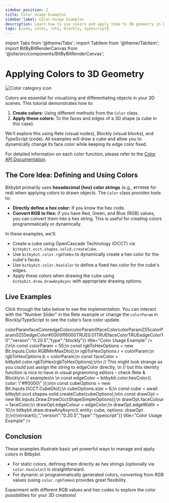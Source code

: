 ```yaml
---
sidebar_position: 2
title: Color Usage Examples
sidebar_label: Color Usage Examples
description: Learn how to use colors and apply them to 3D geometry in Bitbybit with examples in Rete, Blockly, and TypeScript.
tags: [code, color, rete, blockly, typescript]
---
```


import Tabs from '@theme/Tabs';
import TabItem from '@theme/TabItem';
import BitByBitRenderCanvas from '@site/src/components/BitByBitRenderCanvas';

# Applying Colors to 3D Geometry

<img 
  class="category-icon-small" 
  src="https://s.bitbybit.dev/assets/icons/white/color-icon.svg" 
  alt="Color category icon" 
  title="Color category icon" /> 

Colors are essential for visualizing and differentiating objects in your 3D scenes. This tutorial demonstrates how to:

1.  **Create colors:** Using different methods from the `Color` class.
2.  **Apply these colors:** To the faces and edges of a 3D shape (a cube in this case).

We'll explore this using Rete (visual nodes), Blockly (visual blocks), and TypeScript (code). All examples will draw a cube and allow you to dynamically change its face color while keeping its edge color fixed.

For detailed information on each color function, please refer to the [Color API Documentation](https://docs.bitbybit.dev/classes/Bit.Color.html).

## The Core Idea: Defining and Using Colors

Bitbybit primarily uses **hexadecimal (hex) color strings** (e.g., `#FF0000` for red) when applying colors to drawn objects. The `Color` class provides tools to:

*   **Directly define a hex color:** If you know the hex code.
*   **Convert RGB to Hex:** If you have Red, Green, and Blue (RGB) values, you can convert them into a hex string. This is useful for creating colors programmatically or dynamically.

In these examples, we'll:
*   Create a cube using OpenCascade Technology (OCCT) via `bitbybit.occt.shapes.solid.createCube`.
*   Use `bitbybit.color.rgbToHex` to dynamically create a hex color for the cube's faces.
*   Use `bitbybit.color.hexColor` to define a fixed hex color for the cube's edges.
*   Apply these colors when drawing the cube using `bitbybit.draw.drawAnyAsync` with appropriate drawing options.

## Live Examples

Click through the tabs below to see the implementation. You can interact with the "Number Slider" in the Rete example or change the `colorParam` in Blockly/TypeScript to see the cube's face color update.

<Tabs groupId="vectors-live-examples">
<TabItem value="rete" label="Rete">
    <BitByBitRenderCanvas
    requireManualStart={true}
    script={{"script":"{\"id\":\"rete-v2-json\",\"nodes\":{\"1edcd326bca71db9\":{\"id\":\"1edcd326bca71db9\",\"name\":\"bitbybit.math.numberSlider\",\"customName\":\"number slider\",\"data\":{\"options\":{\"min\":0,\"max\":255,\"step\":0.1,\"width\":350,\"updateOnDrag\":false},\"number\":71.1},\"inputs\":{},\"position\":[180.19574181641272,1338.7582581486993]},\"769e2845f3e8f14e\":{\"id\":\"769e2845f3e8f14e\",\"name\":\"bitbybit.color.rgbToHex\",\"customName\":\"rgb to hex\",\"async\":false,\"drawable\":false,\"data\":{\"genericNodeData\":{\"hide\":false,\"oneOnOne\":false,\"flatten\":0,\"forceExecution\":false},\"r\":255,\"g\":0,\"b\":255,\"min\":0,\"max\":255},\"inputs\":{\"r\":{\"connections\":[{\"node\":\"1edcd326bca71db9\",\"output\":\"result\",\"data\":{}}]},\"b\":{\"connections\":[{\"node\":\"1edcd326bca71db9\",\"output\":\"result\",\"data\":{}}]}},\"position\":[699.3462246539564,1252.9838222454043]},\"bcdc3b70d3a8359a\":{\"id\":\"bcdc3b70d3a8359a\",\"name\":\"bitbybit.occt.shapes.solid.createCube\",\"customName\":\"cube\",\"async\":true,\"drawable\":true,\"data\":{\"genericNodeData\":{\"hide\":true,\"oneOnOne\":false,\"flatten\":0,\"forceExecution\":false},\"size\":6,\"center\":[0,0,0],\"originOnCenter\":true},\"inputs\":{},\"position\":[1125.2182618459733,824.1816189607747]},\"6ca6ab70637cce68\":{\"id\":\"6ca6ab70637cce68\",\"name\":\"bitbybit.draw.drawAnyAsync\",\"customName\":\"draw any async\",\"async\":true,\"drawable\":true,\"data\":{\"genericNodeData\":{\"hide\":false,\"oneOnOne\":false,\"flatten\":0,\"forceExecution\":false}},\"inputs\":{\"options\":{\"connections\":[{\"node\":\"ea659597d36f4c4a\",\"output\":\"result\",\"data\":{}}]},\"entity\":{\"connections\":[{\"node\":\"bcdc3b70d3a8359a\",\"output\":\"result\",\"data\":{}}]}},\"position\":[1608.9491866799408,972.1859613807756]},\"ea659597d36f4c4a\":{\"id\":\"ea659597d36f4c4a\",\"name\":\"bitbybit.draw.optionsOcctShapeSimple\",\"customName\":\"options occt shape simple\",\"async\":false,\"drawable\":false,\"data\":{\"genericNodeData\":{\"hide\":false,\"oneOnOne\":false,\"flatten\":0,\"forceExecution\":false},\"precision\":0.01,\"drawFaces\":true,\"faceColour\":\"#ff0000\",\"drawEdges\":true,\"edgeColour\":\"#ffffff\",\"edgeWidth\":10},\"inputs\":{\"faceColour\":{\"connections\":[{\"node\":\"769e2845f3e8f14e\",\"output\":\"result\",\"data\":{}}]},\"edgeColour\":{\"connections\":[{\"node\":\"005c5f3ae7cc62fd\",\"output\":\"result\",\"data\":{}}]}},\"position\":[1118.9540120112902,1174.0527117682532]},\"005c5f3ae7cc62fd\":{\"id\":\"005c5f3ae7cc62fd\",\"name\":\"bitbybit.color.hexColor\",\"customName\":\"hex color\",\"async\":false,\"drawable\":false,\"data\":{\"genericNodeData\":{\"hide\":false,\"oneOnOne\":false,\"flatten\":0,\"forceExecution\":false},\"color\":\"#ffffff\"},\"inputs\":{},\"position\":[698.0846241884296,1673.970997209529]}}}","version":"0.20.5","type":"rete"}}
    title="Color Usage Example"
    />
</TabItem>
<TabItem value="blockly" label="Blockly">
  <BitByBitRenderCanvas
    requireManualStart={true}
    script={{"script":"<xml xmlns=\"https://developers.google.com/blockly/xml\"><variables><variable id=\"ou3V^EMJ9J08Qg;#)~1q\">colorParam</variable><variable id=\"M62PH(qQgTe~]sDDIuOP\">faceColor</variable><variable id=\"LRFU/eK]P~/NYo4*=j6?\">edgeColor</variable></variables><block type=\"variables_set\" id=\"38iZ[`_XIZhPf6Y(Pl;3\" x=\"-44\" y=\"-713\"><field name=\"VAR\" id=\"ou3V^EMJ9J08Qg;#)~1q\">colorParam</field><value name=\"VALUE\"><block type=\"math_number\" id=\"k9S%^!NS%^I:9S^@0WVm\"><field name=\"NUM\">0</field></block></value><next><block type=\"variables_set\" id=\"Rvimt/4oW~9_hD$SbQ[p\"><field name=\"VAR\" id=\"M62PH(qQgTe~]sDDIuOP\">faceColor</field><value name=\"VALUE\"><block type=\"bitbybit.color.rgbToHex\" id=\"rOVeF[Ic=b-sD#]1-~;:\"><value name=\"R\"><block type=\"variables_get\" id=\",@s$V~g[}qu1,w?VJojv\"><field name=\"VAR\" id=\"ou3V^EMJ9J08Qg;#)~1q\">colorParam</field></block></value><value name=\"G\"><block type=\"math_number\" id=\"wH1|Q1ht/tWhngAsrGFN\"><field name=\"NUM\">255</field></block></value><value name=\"B\"><block type=\"variables_get\" id=\",;9LOnS|V7*gyTNw:Y60\"><field name=\"VAR\" id=\"ou3V^EMJ9J08Qg;#)~1q\">colorParam</field></block></value><value name=\"Min\"><block type=\"math_number\" id=\":j{p0?[jb4:{T9Y)}s|3\"><field name=\"NUM\">0</field></block></value><value name=\"Max\"><block type=\"math_number\" id=\"amrfpG8;8m(|Y.dThgaP\"><field name=\"NUM\">255</field></block></value></block></value><next><block type=\"variables_set\" id=\"m{InLt}Pa?%2:0a?}:BV\"><field name=\"VAR\" id=\"LRFU/eK]P~/NYo4*=j6?\">edgeColor</field><value name=\"VALUE\"><block type=\"bitbybit.color.hexColor\" id=\"wkSZyf8CvM3?!{%ekD.*\"><value name=\"Color\"><block type=\"colour_picker\" id=\"W~#?iL)/so7+9d||BMx]\"><field name=\"COLOUR\">#0000ff</field></block></value></block></value><next><block type=\"bitbybit.draw.drawAnyAsyncNoReturn\" id=\"OW6M.~AOM{Wc8{@:QSnI\"><value name=\"Entity\"><block type=\"bitbybit.occt.shapes.solid.createCube\" id=\"W_g)j=?pu1UZX6m9ikvy\"><value name=\"Size\"><block type=\"math_number\" id=\"PK@4;(K|%eZk3FlO%,Og\"><field name=\"NUM\">6</field></block></value><value name=\"Center\"><block type=\"bitbybit.point.pointXYZ\" id=\"EDLTe3VDq,d]I=9Sd=pA\"><value name=\"X\"><block type=\"math_number\" id=\"j;`E]11QQ=LMwiIEQP%2\"><field name=\"NUM\">0</field></block></value><value name=\"Y\"><block type=\"math_number\" id=\"8THcRcMfqjLEvoE-|mS4\"><field name=\"NUM\">0</field></block></value><value name=\"Z\"><block type=\"math_number\" id=\"-HdCtxnF=!gWm(n7~F`h\"><field name=\"NUM\">0</field></block></value></block></value><value name=\"OriginOnCenter\"><block type=\"logic_boolean\" id=\"EikmG(m^B@.wHf]mbr.t\"><field name=\"BOOL\">TRUE</field></block></value></block></value><value name=\"Options\"><block type=\"bitbybit.draw.optionsOcctShapeSimple\" id=\"Xer|SXX?3(;:_$]nJd~4\"><value name=\"Precision\"><block type=\"math_number\" id=\"XDC1n5`jM4M`~oidXawI\"><field name=\"NUM\">0.01</field></block></value><value name=\"DrawFaces\"><block type=\"logic_boolean\" id=\"JFm=4(8;;l!P=}3!17NU\"><field name=\"BOOL\">TRUE</field></block></value><value name=\"FaceColour\"><block type=\"variables_get\" id=\"qM@e$@,a],p7vg}V0)X,\"><field name=\"VAR\" id=\"M62PH(qQgTe~]sDDIuOP\">faceColor</field></block></value><value name=\"DrawEdges\"><block type=\"logic_boolean\" id=\"k;_gkrL6|CW_#6B=|VRY\"><field name=\"BOOL\">TRUE</field></block></value><value name=\"EdgeColour\"><block type=\"variables_get\" id=\"|vFZK~zc@kNEBZ((HEPt\"><field name=\"VAR\" id=\"LRFU/eK]P~/NYo4*=j6?\">edgeColor</field></block></value><value name=\"EdgeWidth\"><block type=\"math_number\" id=\"j4zOo{{[w0;x]Fsw6+7;\"><field name=\"NUM\">10</field></block></value></block></value></block></next></block></next></block></next></block></xml>","version":"0.20.5","type":"blockly"}}
    title="Color Usage Example"
    />
</TabItem>
<TabItem value="typescript" label="TypeScript">
<BitByBitRenderCanvas
    requireManualStart={true}
    script={{"script":"const start = async () => {\n\n    const colorParam = 55;\n    const rgbToHexOptions = new Bit.Inputs.Color.RGBMinMaxDto();\n    rgbToHexOptions.r = colorParam;\n    rgbToHexOptions.b = colorParam;\n    const faceColor = bitbybit.color.rgbToHex(rgbToHexOptions);\n\n    // This might look strange as you could just assign the string to edgeColor directly, \n    // but this identity function is nice to have in visual prgramming editors - check Rete & Blockly\n    // examples\n    \n    const edgeColor = bitbybit.color.hexColor({ color: \"#ff0000\" });\n\n    const cubeOptions = new Bit.Inputs.OCCT.CubeDto();\n    cubeOptions.size = 6;\n    const cube = await bitbybit.occt.shapes.solid.createCube(cubeOptions);\n\n    const drawOpt = new Bit.Inputs.Draw.DrawOcctShapeSimpleOptions();\n    drawOpt.faceColour = faceColor;\n    drawOpt.edgeColour = edgeColor;\n    drawOpt.edgeWidth = 10;\n    bitbybit.draw.drawAnyAsync({ entity: cube, options: drawOpt });\n}\n\nstart();","version":"0.20.5","type":"typescript"}}
    title="Color Usage Example"
    />
</TabItem>
</Tabs>

## Conclusion

These examples illustrate basic yet powerful ways to manage and apply colors in Bitbybit.
*   For static colors, defining them directly as hex strings (optionally via `color.hexColor`) is straightforward.
*   For dynamic or programmatically generated colors, converting from RGB values (using `color.rgbToHex`) provides great flexibility.

Experiment with different RGB values and hex codes to explore the color possibilities for your 3D creations!